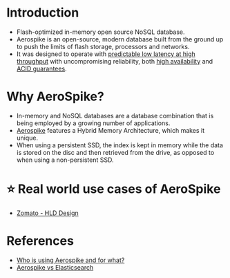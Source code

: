 # Introduction
- Flash-optimized in-memory open source NoSQL database. 
- Aerospike is an open-source, modern database built from the ground up to push the limits of flash storage, processors and networks. 
- It was designed to operate with [predictable low latency at high throughput](../../0_SystemGlossaries/LatencyThroughput.md) with uncompromising reliability, both [high availability](../../0_SystemGlossaries/HighAvailability.md) and [ACID guarantees](../../0_SystemGlossaries/ACIDPropertyTransaction.md).

# Why AeroSpike?
- In-memory and NoSQL databases are a database combination that is being employed by a growing number of applications. 
- [Aerospike](https://www.trustradius.com/reviews/aerospike-2022-01-08-07-24-05) features a Hybrid Memory Architecture, which makes it unique. 
- When using a persistent SSD, the index is kept in memory while the data is stored on the disc and then retrieved from the drive, as opposed to when using a non-persistent SSD.

# :star: Real world use cases of AeroSpike
- [Zomato - HLD Design](../../../3_HLDDesignProblems/ZomatoDesign)

# References
- [Who is using Aerospike and for what?](https://www.quora.com/Who-is-using-Aerospike-and-for-what)
- [Aerospike vs Elasticsearch](https://stackshare.io/stackups/aerospike-vs-elasticsearch)